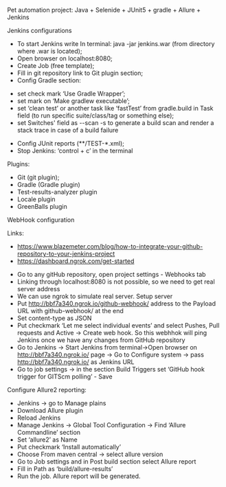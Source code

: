 Pet automation project: Java + Selenide + JUnit5 + gradle + Allure + Jenkins

Jenkins configurations

* To start Jenkins write In terminal: java -jar jenkins.war (from directory where .war is located);
* Open browser on localhost:8080;
* Create Job (free template);
* Fill in git repository link to Git plugin section;
* Config Gradle section:
- set check mark ‘Use Gradle Wrapper’;
- set mark on ‘Make gradlew executable’;
- set ‘clean test’ or another task like ‘fastTest’ from gradle.build in Task field (to run specific suite/class/tag or something else);
- set Switches' field as  --scan -s  to generate a build scan and render a stack trace in case of a build failure
* Config JUnit reports (**/TEST-*.xml);
* Stop Jenkins: ‘control + c’ in the terminal

Plugins:
- Git (git plugin);
- Gradle (Gradle plugin)
- Test-results-analyzer plugin
- Locale plugin
- GreenBalls plugin

WebHook configuration

Links:
-  https://www.blazemeter.com/blog/how-to-integrate-your-github-repository-to-your-jenkins-project
- https://dashboard.ngrok.com/get-started

* Go to any gitHub repository, open project settings - Webhooks tab
* Linking through localhost:8080 is not possible, so we need to get real server address
* We can use ngrok to simulate real server. Setup server
* Put http://bbf7a340.ngrok.io/github-webhook/ address to the Payload URL with github-webhook/ at the end
* Set content-type as JSON
* Put checkmark ‘Let me select individual events’ and select Pushes, Pull requests and Active -> Create web hook. So this webhhok will ping Jenkins once we have any changes from GitHub repository
* Go to Jenkins -> Start Jenkins from terminal->Open browser on  http://bbf7a340.ngrok.io/ page -> Go to Configure system -> pass http://bbf7a340.ngrok.io/ as Jenkins URL
* Go to job settings -> in the section Build Triggers set ‘GitHub hook trigger for GITScm polling’ - Save

Configure Allure2 reporting:

* Jenkins -> go to Manage plains
* Download Allure plugin
* Reload Jenkins
* Manage Jenkins -> Global Tool Configuration -> Find ‘Allure Commandline’ section
* Set ‘allure2’ as Name
* Put checkmark ‘Install automatically’
* Choose From maven central -> select allure version
* Go to Job settings and in Post build section select Allure report
* Fill in Path as ‘build/allure-results’
* Run the job. Allure report will be generated.

